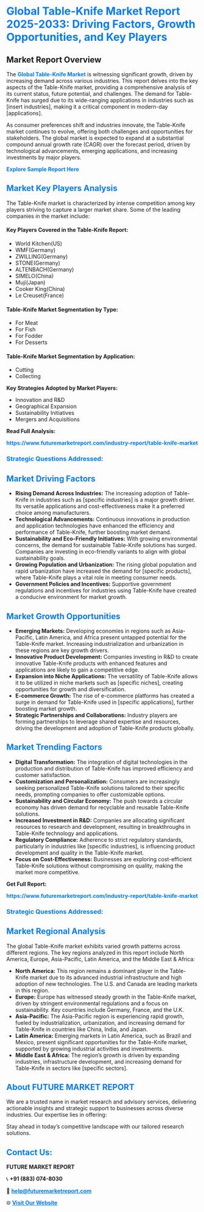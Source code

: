 <h1 style="color: #007BFF;">Global Table-Knife Market Report 2025-2033: Driving Factors, Growth Opportunities, and Key Players</h1>

<section id="overview">
<h2>Market Report Overview</h2>
<p>The <a href="https://www.futuremarketreport.com/industry-report/table-knife-market" style="color: #007BFF; text-decoration: none;"><strong>Global Table-Knife Market</strong></a> is witnessing significant growth, driven by increasing demand across various industries. This report delves into the key aspects of the Table-Knife market, providing a comprehensive analysis of its current status, future potential, and challenges. The demand for Table-Knife has surged due to its wide-ranging applications in industries such as [insert industries], making it a critical component in modern-day [applications].</p>
<p>As consumer preferences shift and industries innovate, the Table-Knife market continues to evolve, offering both challenges and opportunities for stakeholders. The global market is expected to expand at a substantial compound annual growth rate (CAGR) over the forecast period, driven by technological advancements, emerging applications, and increasing investments by major players.</p>
</section>

<section id="overview">
<p><a href="https://www.futuremarketreport.com/request-sample/reportId=103201" style="color: #007BFF; text-decoration: none;"><strong>Explore Sample Report Here</strong></a></p>
</section>

<section id="key-players">
<h2 style="color: #007BFF;">Market Key Players Analysis</h2>
<p>The Table-Knife market is characterized by intense competition among key players striving to capture a larger market share. Some of the leading companies in the market include:</p>
<h4>Key Players Covered in the Table-Knife Report:</h4>
<ul><li>World Kitchen(US)</li><li>WMF(Germany)</li><li>ZWILLING(Germany)</li><li>STONE(Germany)</li><li>ALTENBACH(Germany)</li><li>SIMELO(China)</li><li>Muji(Japan)</li><li>Cooker King(China)</li><li>Le Creuset(France)</li></ul>
<h4>Table-Knife Market Segmentation by Type:</h4>
<ul><li>For Meat</li><li>For Fish</li><li>For Fodder</li><li>For Desserts</li></ul>

<h4>Table-Knife Market Segmentation by Application:</h4>
<ul><li>Cutting</li><li>Collecting</li></ul>
<p><strong>Key Strategies Adopted by Market Players:</strong></p>
<ul>
<li>Innovation and R&D</li>
<li>Geographical Expansion</li>
<li>Sustainability Initiatives</li>
<li>Mergers and Acquisitions</li>
</ul>
</section>

<section>
<p><strong>Read Full Analysis: </strong></p><a href="https://www.futuremarketreport.com/industry-report/table-knife-market" style="color: #007BFF; text-decoration: none;"><strong>https://www.futuremarketreport.com/industry-report/table-knife-market</strong></a>
<h3 style="color: #007BFF;">Strategic Questions Addressed:</h3>
</section>

<section id="driving-factors">
<h2 style="color: #007BFF;">Market Driving Factors</h2>
<ul>
<li><strong>Rising Demand Across Industries:</strong> The increasing adoption of Table-Knife in industries such as [specific industries] is a major growth driver. Its versatile applications and cost-effectiveness make it a preferred choice among manufacturers.</li>
<li><strong>Technological Advancements:</strong> Continuous innovations in production and application technologies have enhanced the efficiency and performance of Table-Knife, further boosting market demand.</li>
<li><strong>Sustainability and Eco-Friendly Initiatives:</strong> With growing environmental concerns, the demand for sustainable Table-Knife solutions has surged. Companies are investing in eco-friendly variants to align with global sustainability goals.</li>
<li><strong>Growing Population and Urbanization:</strong> The rising global population and rapid urbanization have increased the demand for [specific products], where Table-Knife plays a vital role in meeting consumer needs.</li>
<li><strong>Government Policies and Incentives:</strong> Supportive government regulations and incentives for industries using Table-Knife have created a conducive environment for market growth.</li>
</ul>
</section>

<section id="growth-opportunities">
<h2 style="color: #007BFF;">Market Growth Opportunities</h2>
<ul>
<li><strong>Emerging Markets:</strong> Developing economies in regions such as Asia-Pacific, Latin America, and Africa present untapped potential for the Table-Knife market. Increasing industrialization and urbanization in these regions are key growth drivers.</li>
<li><strong>Innovative Product Development:</strong> Companies investing in R&D to create innovative Table-Knife products with enhanced features and applications are likely to gain a competitive edge.</li>
<li><strong>Expansion into Niche Applications:</strong> The versatility of Table-Knife allows it to be utilized in niche markets such as [specific niches], creating opportunities for growth and diversification.</li>
<li><strong>E-commerce Growth:</strong> The rise of e-commerce platforms has created a surge in demand for Table-Knife used in [specific applications], further boosting market growth.</li>
<li><strong>Strategic Partnerships and Collaborations:</strong> Industry players are forming partnerships to leverage shared expertise and resources, driving the development and adoption of Table-Knife products globally.</li>
</ul>
</section>

<section id="trending-factors">
<h2 style="color: #007BFF;">Market Trending Factors</h2>
<ul>
<li><strong>Digital Transformation:</strong> The integration of digital technologies in the production and distribution of Table-Knife has improved efficiency and customer satisfaction.</li>
<li><strong>Customization and Personalization:</strong> Consumers are increasingly seeking personalized Table-Knife solutions tailored to their specific needs, prompting companies to offer customizable options.</li>
<li><strong>Sustainability and Circular Economy:</strong> The push towards a circular economy has driven demand for recyclable and reusable Table-Knife solutions.</li>
<li><strong>Increased Investment in R&D:</strong> Companies are allocating significant resources to research and development, resulting in breakthroughs in Table-Knife technology and applications.</li>
<li><strong>Regulatory Compliance:</strong> Adherence to strict regulatory standards, particularly in industries like [specific industries], is influencing product development and quality in the Table-Knife market.</li>
<li><strong>Focus on Cost-Effectiveness:</strong> Businesses are exploring cost-efficient Table-Knife solutions without compromising on quality, making the market more competitive.</li>
</ul>
</section>

<section>
<p><strong>Get Full Report: </strong></p><a href="https://www.futuremarketreport.com/industry-report/table-knife-market" style="color: #007BFF; text-decoration: none;"><strong>https://www.futuremarketreport.com/industry-report/table-knife-market</strong></a>
<h3 style="color: #007BFF;">Strategic Questions Addressed:</h3>
</section>


<section id="regional-analysis">
<h2 style="color: #007BFF;">Market Regional Analysis</h2>
<p>The global Table-Knife market exhibits varied growth patterns across different regions. The key regions analyzed in this report include North America, Europe, Asia-Pacific, Latin America, and the Middle East & Africa:</p>
<ul>
<li><strong>North America:</strong> This region remains a dominant player in the Table-Knife market due to its advanced industrial infrastructure and high adoption of new technologies. The U.S. and Canada are leading markets in this region.</li>
<li><strong>Europe:</strong> Europe has witnessed steady growth in the Table-Knife market, driven by stringent environmental regulations and a focus on sustainability. Key countries include Germany, France, and the U.K.</li>
<li><strong>Asia-Pacific:</strong> The Asia-Pacific region is experiencing rapid growth, fueled by industrialization, urbanization, and increasing demand for Table-Knife in countries like China, India, and Japan.</li>
<li><strong>Latin America:</strong> Emerging markets in Latin America, such as Brazil and Mexico, present significant opportunities for the Table-Knife market, supported by growing industrial activities and investments.</li>
<li><strong>Middle East & Africa:</strong> The region’s growth is driven by expanding industries, infrastructure development, and increasing demand for Table-Knife in sectors like [specific sectors].</li>
</ul>
</section>

<footer>
<h2 style="color: #007BFF;">About FUTURE MARKET REPORT</h2>
<p>We are a trusted name in market research and advisory services, delivering actionable insights and strategic support to businesses across diverse industries. Our expertise lies in offering:</p>

<p>Stay ahead in today’s competitive landscape with our tailored research solutions.</p>

<h2 style="color: #007BFF;">Contact Us:</h2>
<p><strong>FUTURE MARKET REPORT</strong></p>
<p>📞 <strong>+91 (883) 074-8030</strong></p>
<p>📧 <strong><a href="mailto:help@futuremarketreport.com" style="color: #007BFF;">help@futuremarketreport.com</a></strong></p>
<p>🌐 <strong><a href="https://www.futuremarketreport.com/" style="color: #007BFF;">Visit Our Website</a></strong></p>
</footer>